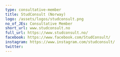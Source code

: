 ```yaml
---
type: consultative-member
title: StudConsult (Norway)
logo: /assets/logos/studconsult.png
no_of_JEs: Consultative Member
short_url: www.studconsult.no
full_url: https://www.studconsult.no/
facebook: https://www.facebook.com/StudConsult/
instagram: https://www.instagram.com/studconsult/
twitter:
---
```

